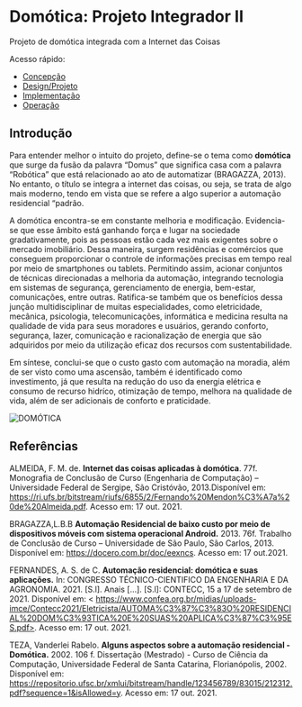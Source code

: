 # Domótica: Projeto Integrador II

Projeto de domótica integrada com a Internet das Coisas

Acesso rápido:
  - [Concepção](./concepcao.md)
  - [Design/Projeto](./design.md)
  - [Implementação](./implementacao.md)
  - [Operação](./operacao.md)

## Introdução

Para entender melhor o intuito do projeto, define-se o tema como **domótica** que surge da fusão da palavra “Domus” que significa casa com a palavra “Robótica” que está relacionado ao ato de automatizar (BRAGAZZA, 2013). No entanto, o título se integra a internet das coisas, ou seja, se trata de algo mais moderno, tendo em vista que se refere a algo superior a automação residencial “padrão.

A domótica encontra-se em constante melhoria e modificação. 
Evidencia-se que esse âmbito está ganhando força e lugar na sociedade gradativamente, pois as pessoas estão cada vez mais exigentes sobre o mercado imobiliário. 
Dessa maneira, surgem residências e comércios que conseguem proporcionar o controle de informações precisas em tempo real por meio de smartphones ou tablets. Permitindo assim, acionar conjuntos de técnicas direcionadas a melhoria da automação, integrando tecnologia em sistemas de segurança, gerenciamento de energia, bem-estar, comunicações, entre outras. 
Ratifica-se também que os benefícios dessa junção multidisciplinar de muitas especialidades, como eletricidade, mecânica, psicologia, telecomunicações, informática e medicina resulta na qualidade de vida para seus moradores e usuários, gerando conforto, segurança, lazer, comunicação e racionalização de energia que são adquiridos por meio da utilização eficaz dos recursos com sustentabilidade.


Em síntese, conclui-se que o custo gasto com automação na moradia, além de ser visto como uma ascensão, também é identificado como investimento, já que resulta na redução do uso 
da energia elétrica e consumo de recurso hidríco, otimização de tempo, melhora na qualidade de vida, além de ser adicionais de conforto e praticidade.

         
![DOMÓTICA](https://vidacelular.com.br/wp-content/uploads/2021/02/home-4100193_1280.jpg)
## Referências 

ALMEIDA, F. M. de. **Internet das coisas aplicadas à domótica**. 77f. Monografia de Conclusão de Curso (Engenharia de Computação) – Universidade Federal de Sergipe, São Cristóvão, 2013.Disponível em: <https://ri.ufs.br/bitstream/riufs/6855/2/Fernando%20Mendon%C3%A7a%20de%20Almeida.pdf>. Acesso em: 17 out. 2021.

BRAGAZZA,L.B.B **Automação Residencial de baixo custo por meio de dispositivos móveis com
sistema operacional Android.** 2013. 76f. Trabalho de Conclusão de Curso – Universidade de São
Paulo, São Carlos, 2013. Disponível em: <https://docero.com.br/doc/eexncs>. Acesso em: 17 out.2021.

FERNANDES, A. S. de C. **Automação residencial: domótica e suas aplicações.** In: CONGRESSO TÉCNICO-CIENTIFICO DA ENGENHARIA E DA AGRONOMIA. 2021. [S.l]. Anais [...]. [S.l]: CONTECC, 15 a 17 de setembro de 2021. Disponível em: < https://www.confea.org.br/midias/uploads-imce/Contecc2021/Eletricista/AUTOMA%C3%87%C3%83O%20RESIDENCIAL%20DOM%C3%93TICA%20E%20SUAS%20APLICA%C3%87%C3%95ES.pdf>. Acesso em: 17 out. 2021.

TEZA, Vanderlei Rabelo. **Alguns aspectos sobre a automação residencial - Domótica.** 2002. 106 f. Dissertação (Mestrado) - Curso de Ciência da Computação, Universidade Federal de Santa Catarina, Florianópolis, 2002. Disponível em: <https://repositorio.ufsc.br/xmlui/bitstream/handle/123456789/83015/212312.pdf?sequence=1&isAllowed=y>.  Acesso em: 17 out. 2021.
